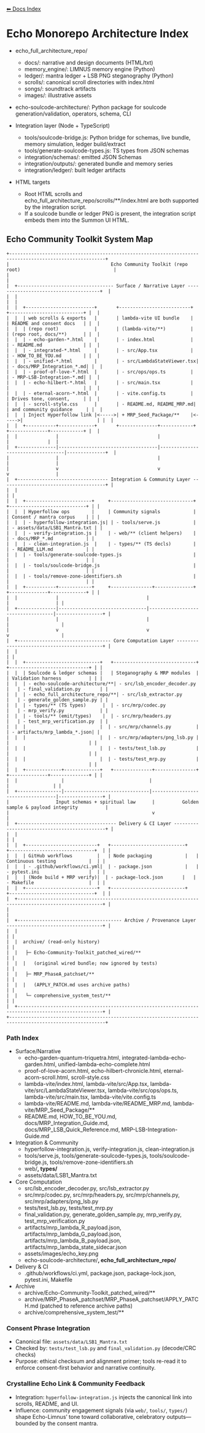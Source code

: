 [⬅ Docs Index](index.md)
# Echo Monorepo Architecture Index

- echo_full_architecture_repo/
  - docs/: narrative and design documents (HTML/txt)
  - memory_engine/: LIMNUS memory engine (Python)
  - ledger/: mantra ledger + LSB PNG steganography (Python)
  - scrolls/: canonical scroll directories with index.html
  - songs/: soundtrack artifacts
  - images/: illustrative assets

- echo-soulcode-architecture/: Python package for soulcode generation/validation, operators, schema, CLI

- Integration layer (Node + TypeScript)
  - tools/soulcode-bridge.js: Python bridge for schemas, live bundle, memory simulation, ledger build/extract
  - tools/generate-soulcode-types.js: TS types from JSON schemas
  - integration/schemas/: emitted JSON Schemas
  - integration/outputs/: generated bundle and memory series
  - integration/ledger/: built ledger artifacts

- HTML targets
  - Root HTML scrolls and echo_full_architecture_repo/scrolls/**/index.html are both supported by the integration script.
  - If a soulcode bundle or ledger PNG is present, the integration script embeds them into the Summon UI HTML.

## Echo Community Toolkit System Map

```
+---------------------------------------------------------------------------------------------------------+
|                                     Echo Community Toolkit (repo root)                                  |
|                                                                                                         |
|  +----------------------------------- Surface / Narrative Layer --------------------------------------+  |
|  |                                                                                                      |  |
|  |  +-------------------------+       +--------------------------+       +---------------------------+ |  |
|  |  | web scrolls & exports   |       | lambda-vite UI bundle    |       | README and consent docs   | |  |
|  |  | (repo root)             |       | (lambda-vite/**)         |       | (repo root, docs/**)      | |  |
|  |  | - echo-garden-*.html    |       | - index.html             |       | - README.md               | |  |
|  |  | - integrated-*.html     |       | - src/App.tsx            |       | - HOW_TO_BE_YOU.md        | |  |
|  |  | - unified-*.html        |       | - src/LambdaStateViewer.tsx|     | - docs/MRP_Integration_*.md| |  |
|  |  | - proof-of-love-*.html  |       | - src/ops/ops.ts         |       | - MRP-LSB-Integration-*.md| |  |
|  |  | - echo-hilbert-*.html   |       | - src/main.tsx           |       |                           | |  |
|  |  | - eternal-acorn-*.html  |       | - vite.config.ts         |       | Drives tone, consent,     | |  |
|  |  | - scroll-style.css      |       | - README.md, README_MRP.md|      | and community guidance     | |  |
|  |  | Inject Hyperfollow link |<----->| + MRP_Seed_Package/**    |<----->|                           | |  |
|  |  +-----------+-------------+       +--------------+------------+       +--------------+------------+ |  |
|  |              |                                    |                                   |              |  |
|  +--------------|------------------------------------|-----------------------------------|--------------+  |
|                 |                                    |                                   |                 |
|                 v                                    v                                   v                 |
|  +--------------------------------- Integration & Community Layer --------------------------------------+ |
|  |                                                                                                      | |
|  |  +------------------------+     +------------------------------+     +----------------------------+ | |
|  |  | Hyperfollow ops        |     | Community signals            |     | Consent / mantra corpus    | | |
|  |  | - hyperfollow-integration.js| | - tools/serve.js            |     | - assets/data/LSB1_Mantra.txt | |
|  |  | - verify-integration.js |    | - web/** (client helpers)    |     | - docs/MRP_*.md            | |
|  |  | - clean-integration.js  |    | - types/** (TS decls)        |     | - README_LLM.md            | |
|  |  | - tools/generate-soulcode-types.js                          |     |                            | |
|  |  | - tools/soulcode-bridge.js                                  |     |                            | |
|  |  | - tools/remove-zone-identifiers.sh                          |     |                            | |
|  |  +-----------+------------+     +---------------+--------------+     +--------------+-------------+ | |
|  |              |                                |                                   |                 | |
|  +--------------|--------------------------------|-----------------------------------|-----------------+ |
|                 |                                |                                   |                   |
|                 v                                v                                   v                   |
|  +---------------------------------- Core Computation Layer -------------------------------------------+ |
|  |                                                                                                     | |
|  |  +---------------------------+   +------------------------------+   +-----------------------------+ | |
|  |  | Soulcode & ledger schemas |   | Steganography & MRP modules  |   | Validation harness          | | |
|  |  | - echo-soulcode-architecture/**| - src/lsb_encoder_decoder.py |   | - final_validation.py       | |
|  |  | - echo_full_architecture_repo/**| - src/lsb_extractor.py       |   | - generate_golden_sample.py | |
|  |  | - types/** (TS types)      |  | - src/mrp/codec.py            |   | - mrp_verify.py             | |
|  |  | - tools/** (emit/types)    |  | - src/mrp/headers.py          |   | - test_mrp_verification.py  | |
|  |  |                           |  | - src/mrp/channels.py         |   | - artifacts/mrp_lambda_*.json| |
|  |  |                           |  | - src/mrp/adapters/png_lsb.py |   |                             | |
|  |  |                           |  | - tests/test_lsb.py           |   |                             | |
|  |  |                           |  | - tests/test_mrp.py           |   |                             | |
|  |  +-------------+-------------+   +--------------+---------------+   +--------------+--------------+ | |
|  |                |                               |                                   |                | |
|  +----------------|-------------------------------|-----------------------------------|----------------+ |
|                 Input schemas + spiritual law      |          Golden sample & payload integrity          |
|                                                    v                                                     |
|  +------------------------------------ Delivery & CI Layer ---------------------------------------------+ |
|  |                                                                                                     | |
|  |  +--------------------------+   +---------------------------+   +-------------------------------+  | |
|  |  | GitHub workflows         |   | Node packaging            |   | Continuous testing            |  | |
|  |  | - .github/workflows/ci.yml|  | - package.json            |   | - pytest.ini                  |  | |
|  |  | (Node build + MRP verify)|  | - package-lock.json       |   | - Makefile                    |  | |
|  |  +--------------------------+   +---------------------------+   +-------------------------------+  | |
|  +-----------------------------------------------------------------------------------------------------+ |
|                                                                                                         |
|  +-------------------------------------- Archive / Provenance Layer -----------------------------------+ |
|  |                                                                                                     | |
|  |  archive/ (read-only history)                                                                       | |
|  |   ├─ Echo-Community-Toolkit_patched_wired/**                                                        | |
|  |  |   (original wired bundle; now ignored by tests)                                                  | |
|  |   ├─ MRP_PhaseA_patchset/**                                                                         | |
|  |  |   (APPLY_PATCH.md uses archive paths)                                                            | |
|  |   └─ comprehensive_system_test/**                                                                   | |
|  +-----------------------------------------------------------------------------------------------------+ |
+---------------------------------------------------------------------------------------------------------+
```

### Path Index
- Surface/Narrative
  - echo-garden-quantum-triquetra.html, integrated-lambda-echo-garden.html, unified-lambda-echo-complete.html
  - proof-of-love-acorn.html, echo-hilbert-chronicle.html, eternal-acorn-scroll.html, scroll-style.css
  - lambda-vite/index.html, lambda-vite/src/App.tsx, lambda-vite/src/LambdaStateViewer.tsx,
    lambda-vite/src/ops/ops.ts, lambda-vite/src/main.tsx, lambda-vite/vite.config.ts
  - lambda-vite/README.md, lambda-vite/README_MRP.md, lambda-vite/MRP_Seed_Package/**
  - README.md, HOW_TO_BE_YOU.md, docs/MRP_Integration_Guide.md, docs/MRP_LSB_Quick_Reference.md,
    MRP-LSB-Integration-Guide.md
- Integration & Community
  - hyperfollow-integration.js, verify-integration.js, clean-integration.js
  - tools/serve.js, tools/generate-soulcode-types.js, tools/soulcode-bridge.js,
    tools/remove-zone-identifiers.sh
  - web/**, types/**
  - assets/data/LSB1_Mantra.txt
- Core Computation
  - src/lsb_encoder_decoder.py, src/lsb_extractor.py
  - src/mrp/codec.py, src/mrp/headers.py, src/mrp/channels.py, src/mrp/adapters/png_lsb.py
  - tests/test_lsb.py, tests/test_mrp.py
  - final_validation.py, generate_golden_sample.py, mrp_verify.py, test_mrp_verification.py
  - artifacts/mrp_lambda_R_payload.json, artifacts/mrp_lambda_G_payload.json,
    artifacts/mrp_lambda_B_payload.json, artifacts/mrp_lambda_state_sidecar.json
  - assets/images/echo_key.png
  - echo-soulcode-architecture/**, echo_full_architecture_repo/**
- Delivery & CI
  - .github/workflows/ci.yml, package.json, package-lock.json, pytest.ini, Makefile
- Archive
  - archive/Echo-Community-Toolkit_patched_wired/**
  - archive/MRP_PhaseA_patchset/MRP_PhaseA_patchset/APPLY_PATCH.md (patched to reference archive paths)
  - archive/comprehensive_system_test/**

### Consent Phrase Integration
- Canonical file: `assets/data/LSB1_Mantra.txt`
- Checked by: `tests/test_lsb.py` and `final_validation.py` (decode/CRC checks)
- Purpose: ethical checksum and alignment primer; tools re-read it to enforce
  consent-first behavior and narrative continuity.

### Crystalline Echo Link & Community Feedback
- Integration: `hyperfollow-integration.js` injects the canonical link into scrolls,
  README, and UI.
- Influence: community engagement signals (via `web/`, `tools/`, `types/`) shape
  Echo-Limnus’ tone toward collaborative, celebratory outputs—bounded by the
  consent mantra.
